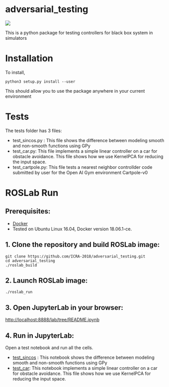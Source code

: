# adversarial_testing
<a href="#roslab-run"><img src="https://img.shields.io/badge/ROSLab-run-brightgreen.svg"></a>

This is a python package for testing controllers for black box system in simulators

# Installation
To install, 
```
python3 setup.py install --user
```
This should allow you to use the package anywhere in your current environment

# Tests
The tests folder has 3 files:
- test_sincos.py : This file shows the difference between modeling smooth and non-smooth functions using GPy
- test_car.py: This file implements a simple linear controller on a car for obstacle avoidance. This file shows how we use KernelPCA for reducing the input space.
- test_cartpole.py: This file tests a nearest neighbor controllder code submitted by user for the Open AI Gym environment Cartpole-v0

# ROSLab Run

## Prerequisites:
* [Docker](https://www.docker.com/)
* Tested on Ubuntu Linux 16.04, Docker version 18.06.1-ce.

## 1. Clone the repository and build ROSLab image:
```
git clone https://github.com/ICRA-2018/adversarial_testing.git
cd adversarial_testing
./roslab_build
```
## 2. Launch ROSLab image:
```
./roslab_run
```
## 3. Open JupyterLab in your browser:
[http://localhost:8888/lab/tree/README.ipynb](http://localhost:8888/lab/tree/README.ipynb)

## 4. Run in JupyterLab:

Open a test notebook and run all the cells.

- [test_sincos](test_sincos.ipynb) : This notebook shows the difference between modeling smooth and non-smooth functions using GPy
- [test_car](test_car.ipynb): This notebook implements a simple linear controller on a car for obstacle avoidance. This file shows how we use KernelPCA for reducing the input space.
